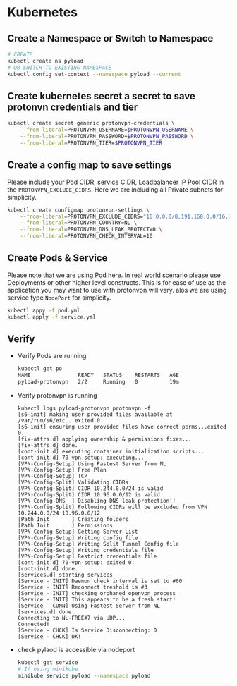 # Kubernetes

## Create a Namespace or Switch to Namespace

```bash
# CREATE
kubectl create ns pyload
# OR SWITCH TO EXISTING NAMESPACE
kubectl config set-context --namespace pyload --current
```


## Create kubernetes secret a secret to save protonvn credentials and tier


```bash
kubectl create secret generic protonvpn-credentials \
    --from-literal=PROTONVPN_USERNAME=$PROTONVPN_USERNAME \
    --from-literal=PROTONVPN_PASSWORD=$PROTONVPN_PASSWORD \
    --from-literal=PROTONVPN_TIER=$PROTONVPN_TIER
```

## Create a config map to save settings

Please include your Pod CIDR, service CIDR, Loadbalancer IP Pool CIDR in the `PROTONVPN_EXCLUDE_CIDRS`. Here we are including all Private subnets for simplicity.

```bash
kubectl create configmap protonvpn-settings \
    --from-literal=PROTONVPN_EXCLUDE_CIDRS="10.0.0.0/8,191.168.0.0/16,172.16.0.0/12" \
    --from-literal=PROTONVPN_COUNTRY=NL \
    --from-literal=PROTONVPN_DNS_LEAK_PROTECT=0 \
    --from-literal=PROTONVPN_CHECK_INTERVAL=10
```

## Create Pods & Service

Please note that we are using Pod here. In real world scenario please use Deployments or other higher level constructs.
This is for ease of use as the application you may want to use with protonvpn will vary. alos we are using service type `NodePort` for simplicity.

```bash
kubectl appy -f pod.yml
kubectl apply -f service.yml
```

## Verify

- Verify Pods are running

    ```bash
    kubectl get po
    NAME               READY   STATUS    RESTARTS   AGE
    pyload-protonvpn   2/2     Running   0          19m
    ```

- Verify protonvpn is running

    ```console
    kubectl logs pyload-protonvpn protonvpn -f
    [s6-init] making user provided files available at /var/run/s6/etc...exited 0.
    [s6-init] ensuring user provided files have correct perms...exited 0.
    [fix-attrs.d] applying ownership & permissions fixes...
    [fix-attrs.d] done.
    [cont-init.d] executing container initialization scripts...
    [cont-init.d] 70-vpn-setup: executing...
    [VPN-Config-Setup] Using Fastest Server from NL
    [VPN-Config-Setup] Free Plan
    [VPN-Config-Setup] TCP
    [VPN-Config-Split] Validating CIDRs
    [VPN-Config-Split] CIDR 10.244.0.0/24 is valid
    [VPN-Config-Split] CIDR 10.96.0.0/12 is valid
    [VPN-Config-DNS  ] Disabling DNS leak protection!!
    [VPN-Config-Split] Following CIDRs will be excluded from VPN 10.244.0.0/24 10.96.0.0/12
    [Path Init       ] Creating folders
    [Path Init       ] Permissions
    [VPN-Config-Setup] Getting Server List
    [VPN-Config-Setup] Writing config file
    [VPN-Config-Setup] Writing Split Tunnel Config file
    [VPN-Config-Setup] Writing credentials file
    [VPN-Config-Setup] Restrict credentials file
    [cont-init.d] 70-vpn-setup: exited 0.
    [cont-init.d] done.
    [services.d] starting services
    [Service - INIT] Daemon check interval is set to #60
    [Service - INIT] Reconnect treshold is #3
    [Service - INIT] checking orphaned openvpn process
    [Service - INIT] This appears to be a fresh start!
    [Service - CONN] Using Fastest Server from NL
    [services.d] done.
    Connecting to NL-FREE#7 via UDP...
    Connected!
    [Service - CHCK] Is Service Disconnecting: 0
    [Service - CHCK] OK!
    ```

- check pylaod is accessible via nodeport

    ```bash
    kubectl get service
    # If using minikube
    minikube service pyload --namespace pyload
    ```

